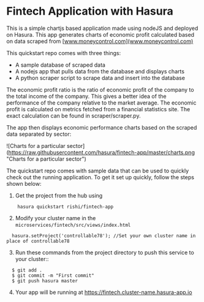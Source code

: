 # Fintech Application with Hasura

This is a simple chartjs based application made using nodeJS and deployed on Hasura. This app generates charts of economic profit calculated based on data scraped from [www.moneycontrol.com](www.moneycontrol.com)

This quickstart repo comes with three things:
* A sample database of scraped data
* A nodejs app that pulls data from the database and displays charts
* A python scraper script to scrape data and insert into the database

The economic profit ratio is the ratio of economic profit of the company to the total income of the company. This gives a better idea of the performance of the company relative to the market average.
The economic profit is calculated on metrics fetched from a financial statistics site. The exact calculation can be found in scraper/scraper.py.

The app then displays economic performance charts based on the scraped data separated by sector:

![Charts for a particular sector]
(https://raw.githubusercontent.com/hasura/fintech-app/master/charts.png "Charts for a particular sector")

The quickstart repo comes with sample data that can be used to quickly check out the running application. To get it set up quickly, follow the steps shown below:

1.  Get the project from the hub using

```
    hasura quickstart rishi/fintech-app
```

2. Modify your cluster name in the ``microservices/fintech/src/views/index.html``

```
  hasura.setProject('controllable78'); //Set your own cluster name in place of controllable78
```

3. Run these commands from the project directory to push this service to your cluster::

```
  $ git add .
  $ git commit -m "First commit"
  $ git push hasura master
```
4. Your app will be running at https://fintech.cluster-name.hasura-app.io

